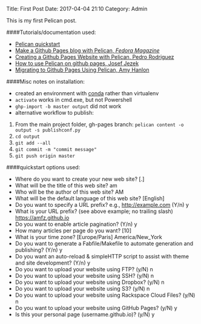 Title: First Post
Date: 2017-04-04 21:10
Category: Admin

This is my first Pelican post.
  

####Tutorials/documentation used:
  *  [Pelican quickstart](http://docs.getpelican.com/en/3.6.3/quickstart.html)
  *  [Make a Github Pages blog with Pelican, _Fedora Magazine_](https://fedoramagazine.org/make-github-pages-blog-with-pelican/)
  *  [Creating a Github Pages Website with Pelican, Pedro Rodriguez](https://pedrorodriguez.io/blog/2015/09/15/github-website-with-pelican/)
  *  [How to use Pelican on github pages, Josef Jezek](https://gist.github.com/josefjezek/6053301)
  * [Migrating to Github Pages Using Pelican, Amy Hanlon](http://mathamy.com/migrating-to-github-pages-using-pelican.html)
  

####Misc notes on installation:
*  created an environment with [conda](https://conda.io/docs/using/envs.html) rather than virtualenv
*  `activate` works in cmd.exe, but not Powershell
*  `ghp-import -b master output` did not work
*  alternative workflow to publish:
  1. From the main project folder, gh-pages branch: `pelican content -o output -s publishconf.py`
  2. `cd output`
  3. `git add --all`
  4. `git commit -m "commit message"`
  5. `git push origin master`
  

####quickstart options used:
* Where do you want to create your new web site? [.]
* What will be the title of this web site? am
* Who will be the author of this web site? AM
* What will be the default language of this web site? [English]
* Do you want to specify a URL prefix? e.g., http://example.com   (Y/n) y
* What is your URL prefix? (see above example; no trailing slash) https://amfz.github.io
* Do you want to enable article pagination? (Y/n) y
* How many articles per page do you want? [10]
* What is your time zone? [Europe/Paris] America/New_York
* Do you want to generate a Fabfile/Makefile to automate generation and publishing? (Y/n) y
* Do you want an auto-reload & simpleHTTP script to assist with theme and site development? (Y/n) y
* Do you want to upload your website using FTP? (y/N) n
* Do you want to upload your website using SSH? (y/N) n
* Do you want to upload your website using Dropbox? (y/N) n
* Do you want to upload your website using S3? (y/N) n
* Do you want to upload your website using Rackspace Cloud Files? (y/N) n
* Do you want to upload your website using GitHub Pages? (y/N) y
* Is this your personal page (username.github.io)? (y/N) y